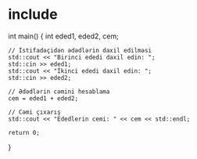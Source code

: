 # include <iostream>

int main() {
    int eded1, eded2, cem;

    // İstifadəçidən ədədlərin daxil edilməsi
    std::cout << "Birinci ededi daxil edin: ";
    std::cin >> eded1;
    std::cout << "İkinci ededi daxil edin: ";
    std::cin >> eded2;

    // Ədədlərin cəmini hesablama
    cem = eded1 + eded2;

    // Cəmi çıxarış
    std::cout << "Ededlerin cemi: " << cem << std::endl;

    return 0;
}
